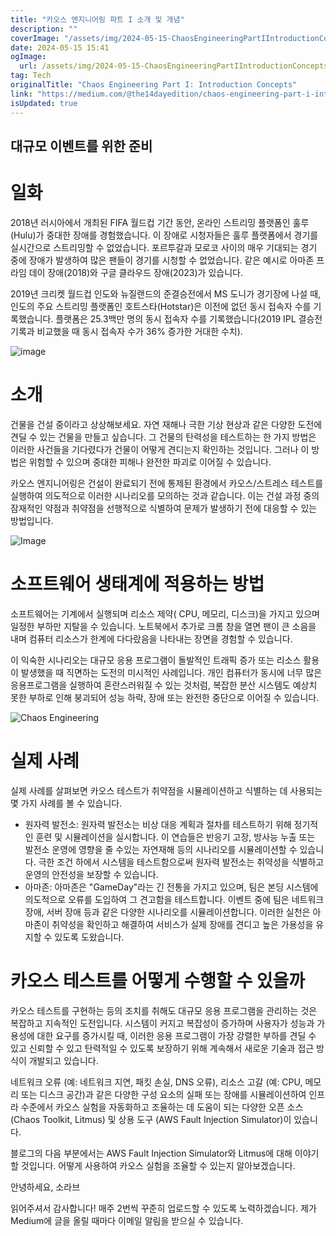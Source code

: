 ```yaml
---
title: "카오스 엔지니어링 파트 I 소개 및 개념"
description: ""
coverImage: "/assets/img/2024-05-15-ChaosEngineeringPartIIntroductionConcepts_0.png"
date: 2024-05-15 15:41
ogImage: 
  url: /assets/img/2024-05-15-ChaosEngineeringPartIIntroductionConcepts_0.png
tag: Tech
originalTitle: "Chaos Engineering Part I: Introduction Concepts"
link: "https://medium.com/@the14dayedition/chaos-engineering-part-i-introduction-concepts-823500e646ea"
isUpdated: true
---
```





## 대규모 이벤트를 위한 준비

# 일화

2018년 러시아에서 개최된 FIFA 월드컵 기간 동안, 온라인 스트리밍 플랫폼인 훌루(Hulu)가 중대한 장애를 경험했습니다. 이 장애로 시청자들은 훌루 플랫폼에서 경기를 실시간으로 스트리밍할 수 없었습니다. 포르투갈과 모로코 사이의 매우 기대되는 경기 중에 장애가 발생하여 많은 팬들이 경기를 시청할 수 없었습니다. 같은 예시로 아마존 프라임 데이 장애(2018)와 구글 클라우드 장애(2023)가 있습니다.

2019년 크리켓 월드컵 인도와 뉴질랜드의 준결승전에서 MS 도니가 경기장에 나설 때, 인도의 주요 스트리밍 플랫폼인 호트스타(Hotstar)은 이전에 없던 동시 접속자 수를 기록했습니다. 플랫폼은 25.3백만 명의 동시 접속자 수를 기록했습니다(2019 IPL 결승전 기록과 비교했을 때 동시 접속자 수가 36% 증가한 거대한 수치).



![image](https://miro.medium.com/v2/resize:fit:1152/1*FGVPaKYqzqow7Q5Zv0Ivsw.gif)

# 소개

건물을 건설 중이라고 상상해보세요. 자연 재해나 극한 기상 현상과 같은 다양한 도전에 견딜 수 있는 건물을 만들고 싶습니다. 그 건물의 탄력성을 테스트하는 한 가지 방법은 이러한 사건들을 기다렸다가 건물이 어떻게 견디는지 확인하는 것입니다. 그러나 이 방법은 위험할 수 있으며 중대한 피해나 완전한 파괴로 이어질 수 있습니다.

카오스 엔지니어링은 건설이 완료되기 전에 통제된 환경에서 카오스/스트레스 테스트를 실행하여 의도적으로 이러한 시나리오를 모의하는 것과 같습니다. 이는 건설 과정 중의 잠재적인 약점과 취약점을 선행적으로 식별하여 문제가 발생하기 전에 대응할 수 있는 방법입니다.




![Image](/assets/img/2024-05-15-ChaosEngineeringPartIIntroductionConcepts_0.png)

# 소프트웨어 생태계에 적용하는 방법

소프트웨어는 기계에서 실행되며 리소스 제약( CPU, 메모리, 디스크)을 가지고 있으며 일정한 부하만 지탈을 수 있습니다. 노트북에서 추가로 크롬 창을 열면 팬이 큰 소음을 내며 컴퓨터 리소스가 한계에 다다랐음을 나타내는 장면을 경험할 수 있습니다.

이 익숙한 시나리오는 대규모 응용 프로그램이 돌발적인 트래픽 증가 또는 리소스 활용이 발생했을 때 직면하는 도전의 미시적인 사례입니다. 개인 컴퓨터가 동시에 너무 많은 응용프로그램을 실행하여 혼란스러워질 수 있는 것처럼, 복잡한 분산 시스템도 예상치 못한 부하로 인해 붕괴되어 성능 하락, 장애 또는 완전한 중단으로 이어질 수 있습니다.





![Chaos Engineering](/assets/img/2024-05-15-ChaosEngineeringPartIIntroductionConcepts_1.png)

# 실제 사례

실제 사례를 살펴보면 카오스 테스트가 취약점을 시뮬레이션하고 식별하는 데 사용되는 몇 가지 사례를 볼 수 있습니다.

- 원자력 발전소: 원자력 발전소는 비상 대응 계획과 절차를 테스트하기 위해 정기적인 훈련 및 시뮬레이션을 실시합니다. 이 연습들은 반응기 고장, 방사능 누출 또는 발전소 운영에 영향을 줄 수있는 자연재해 등의 시나리오를 시뮬레이션할 수 있습니다. 극한 조건 하에서 시스템을 테스트함으로써 원자력 발전소는 취약성을 식별하고 운영의 안전성을 보장할 수 있습니다.
- 아마존: 아마존은 "GameDay"라는 긴 전통을 가지고 있으며, 팀은 본딩 시스템에 의도적으로 오류를 도입하여 그 견고함을 테스트합니다. 이벤트 중에 팀은 네트워크 장애, 서버 장애 등과 같은 다양한 시나리오를 시뮬레이션합니다. 이러한 실천은 아마존이 취약성을 확인하고 해결하여 서비스가 실제 장애를 견디고 높은 가용성을 유지할 수 있도록 도왔습니다.




# 카오스 테스트를 어떻게 수행할 수 있을까

카오스 테스트를 구현하는 등의 조치를 취해도 대규모 응용 프로그램을 관리하는 것은 복잡하고 지속적인 도전입니다. 시스템이 커지고 복잡성이 증가하며 사용자가 성능과 가용성에 대한 요구를 증가시킬 때, 이러한 응용 프로그램이 가장 강렬한 부하를 견딜 수 있고 신뢰할 수 있고 탄력적일 수 있도록 보장하기 위해 계속해서 새로운 기술과 접근 방식이 개발되고 있습니다.

네트워크 오류 (예: 네트워크 지연, 패킷 손실, DNS 오류), 리소스 고갈 (예: CPU, 메모리 또는 디스크 공간)과 같은 다양한 구성 요소의 실패 또는 장애를 시뮬레이션하여 인프라 수준에서 카오스 실험을 자동화하고 조율하는 데 도움이 되는 다양한 오픈 소스 (Chaos Toolkit, Litmus) 및 상용 도구 (AWS Fault Injection Simulator)이 있습니다.

블로그의 다음 부분에서는 AWS Fault Injection Simulator와 Litmus에 대해 이야기할 것입니다. 어떻게 사용하여 카오스 실험을 조율할 수 있는지 알아보겠습니다.



안녕하세요,
소라브

읽어주셔서 감사합니다! 매주 2번씩 꾸준히 업로드할 수 있도록 노력하겠습니다. 제가 Medium에 글을 올릴 때마다 이메일 알림을 받으실 수 있습니다.